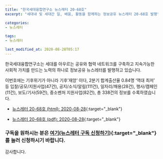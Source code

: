 ```yaml
---
title: "한국세대융합연구소 뉴스레터 20-68호"
excerpt: "세대내 및 세대간 일, 배움, 활동을 함께하는 정보공유 뉴스레터 20-68호 발행" 

categories:
- 뉴스레터

tags:
- 뉴스레터

last_modified_at: 2020-08-28T05:17
---
```


한국세대융합연구소는 세대를 아우르는 공유와 협력 네트워크를 구축하고 지속가능한 사회적 가치를 만드는 노력의 하나로 정보공유 뉴스레터를 발행하고 있습니다.

이번호에는 기후위기가 아니라 기후’재앙’ 이다, 2분기 합계출산율 0.84명 ‘역대 최저’ 등 입찰/공모/지원사업(47건), 공지/소식/알림(111건), 일자리/채용(28건), 행사/캠페인(11건), 보도/기사(59건), 중소벤처 지원사업(82건), 총 338건의 정보를 수록하였습니다.

* [뉴스레터 20-68호 (html): 2020-08-28](https://gcrcenter.github.io/assets/htmls/gcrc_news_letter_20200828.html){:target="_blank"}

* [뉴스레터 20-68호 (pdf): 2020-08-28](https://gcrcenter.github.io/assets/pdfs/news_letter_20200828.pdf){:target="_blank"}


### 구독을 원하시는 분은 [여기(뉴스레터 구독 신청하기)](https://forms.gle/MJ5gVHCdunBXXWVB7){:target="_blank"} 를 눌러 신청하시기 바랍니다.


감사합니다.